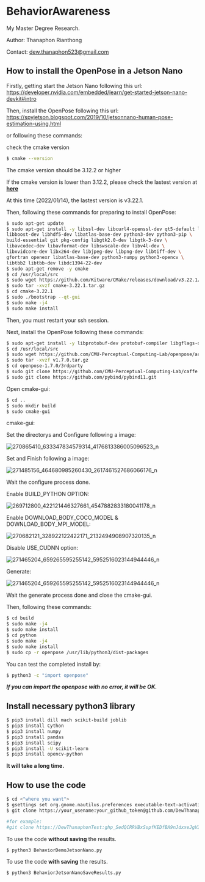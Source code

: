 # BehaviorAwareness

My Master Degree Research.

Author: Thanaphon Rianthong

Contact: dew.thanaphon523@gmail.com

## How to install the OpenPose in a Jetson Nano

Firstly, getting start the Jetson Nano following this url: https://developer.nvidia.com/embedded/learn/get-started-jetson-nano-devkit#intro

Then, install the OpenPose following this url: https://spyjetson.blogspot.com/2019/10/jetsonnano-human-pose-estimation-using.html

or following these commands:

check the cmake version
```bash
$ cmake --version
```
The cmake version should be 3.12.2 or higher

If the cmake version is lower than 3.12.2, please check the lastest version at **[here](https://github.com/Kitware/CMake/releases)**

At this time (2022/01/14), the lastest version is v3.22.1.

Then, following these commands for preparing to install OpenPose:

```bash
$ sudo apt-get update
$ sudo apt-get install -y libssl-dev libcurl4-openssl-dev qt5-default libboost-all-dev \
libboost-dev libhdf5-dev libatlas-base-dev python3-dev python3-pip \
build-essential git pkg-config libgtk2.0-dev libgtk-3-dev \
libavcodec-dev libavformat-dev libswscale-dev libv4l-dev \
libxvidcore-dev libx264-dev libjpeg-dev libpng-dev libtiff-dev \
gfortran openexr libatlas-base-dev python3-numpy python3-opencv \
libtbb2 libtbb-dev libdc1394-22-dev
$ sudo apt-get remove -y cmake
$ cd /usr/local/src
$ sudo wget https://github.com/Kitware/CMake/releases/download/v3.22.1/cmake-3.22.1.tar.gz
$ sudo tar -xvzf cmake-3.22.1.tar.gz
$ cd cmake-3.22.1
$ sudo ./bootstrap --qt-gui
$ sudo make -j4
$ sudo make install
```

Then, you must restart your ssh session.

Next, install the OpenPose following these commands:

```bash
$ sudo apt-get install -y libprotobuf-dev protobuf-compiler libgflags-dev libgoogle-glog-dev
$ cd /usr/local/src
$ sudo wget https://github.com/CMU-Perceptual-Computing-Lab/openpose/archive/v1.7.0.tar.gz
$ sudo tar -xvzf v1.7.0.tar.gz
$ cd openpose-1.7.0/3rdparty
$ sudo git clone https://github.com/CMU-Perceptual-Computing-Lab/caffe.git
$ sudo git clone https://github.com/pybind/pybind11.git
```

Open cmake-gui:
```bash
$ cd ..
$ sudo mkdir build
$ sudo cmake-gui
```
cmake-gui:

Set the directorys and Configure following a image:

![270865410_633347834579314_4176813386005096523_n](https://user-images.githubusercontent.com/92207106/149400197-a415637a-e65e-42bb-81be-b89a795e352f.png)

Set and Finish following a image:

![271485156_464680985260430_2617461527686066176_n](https://user-images.githubusercontent.com/92207106/149400472-e3fdd050-f4b3-4c4f-ab52-ec0a35d431b1.png)

Wait the configure process done.

Enable BUILD_PYTHON OPTION:

![269712800_422121446327661_4547882833180041178_n](https://user-images.githubusercontent.com/92207106/149400617-08e63a38-f8b0-42bb-a2ce-7de9e3edaa03.png)

Enable DOWNLOAD_BODY_COCO_MODEL & DOWNLOAD_BODY_MPI_MODEL:

![270682121_328922122422171_2132494908907320135_n](https://user-images.githubusercontent.com/92207106/149400763-2dc654b0-1479-442e-a72c-6190c7909c6d.png)

Disable USE_CUDNN option:

![271465204_659265595255142_5952516023144944446_n](https://user-images.githubusercontent.com/92207106/149400815-926ba05e-2616-4606-b208-d60f1eb16db9.png)

Generate:

![271465204_659265595255142_5952516023144944446_n](https://user-images.githubusercontent.com/92207106/149401014-02b5a984-6611-4091-ab40-db745ffa06b0.png)

Wait the generate process done and close the cmake-gui.

Then, following these commands:
```bash
$ cd build
$ sudo make -j4
$ sudo make install
$ cd python
$ sudo make -j4
$ sudo make install
$ sudo cp -r openpose /usr/lib/python3/dist-packages
```

You can test the completed install by:
```bash
$ python3 -c "import openpose"
```

***If you can import the openpose with no error, it will be OK.***

## Install necessary python3 library

```bash
$ pip3 install dill mach scikit-build joblib
$ pip3 install Cython
$ pip3 install numpy
$ pip3 install pandas
$ pip3 install scipy
$ pip3 install -U scikit-learn
$ pip3 install opencv-python
```

**It will take a long time.**

## How to use the code

```bash
$ cd <"where you want">
$ gsettings set org.gnome.nautilus.preferences executable-text-activation 'launch'
$ git clone https://your_usename:your_github_token@github.com/DewThanaphon/BehaviorAwareness.git & cd BehaviorAwareness

#for example:
#git clone https://DewThanaphonTest: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@github.com/DewThanaphon/BehaviorAwareness.git & cd BehaviorAwareness
```

To use the code **without saving** the results.

```bash
$ python3 BehaviorDemoJetsonNano.py
```

To use the code **with saving** the results.

```bash
$ python3 BehaviorJetsonNanoSaveResults.py
```
